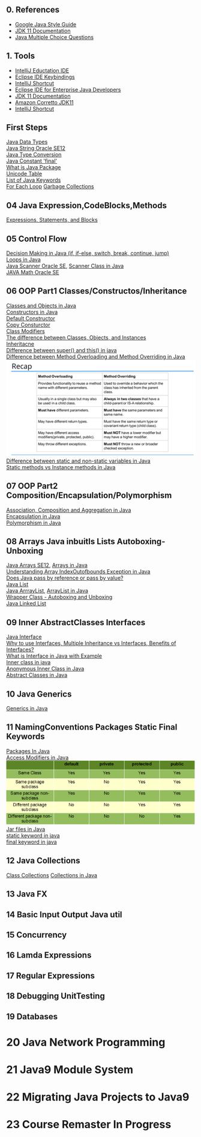 ## 0. References
<ul>
  <li><a href="https://www.geeksforgeeks.org/java-multiple-choice-questions/">Google Java Style Guide</a></li>
  <li><a href="https://docs.oracle.com/en/java/javase/11/">JDK 11 Documentation</a></li>
  <li><a href="https://www.geeksforgeeks.org/java-multiple-choice-questions/">Java Multiple Choice Questions</a></li>
</ul>

## 1. Tools
<ul>
  <li><a href="https://www.jetbrains.com/education/download/#section=idea">IntelliJ Eductation IDE</a></li>
  <li><a href="https://www.eclipse.org/getting_started/content/eclipse-ide-keybindings.pdf">Eclipse IDE Keybindings</a></li>
  <li><a href="https://www.jetbrains.com/help/idea/mastering-keyboard-shortcuts.html">IntelliJ Shortcut</a></li>
  <li><a href="https://www.eclipse.org/downloads/packages/">Eclipse IDE for Enterprise Java Developers</a></li>
  <li><a href="https://docs.oracle.com/en/java/javase/11/">JDK 11 Documentation</a></li>
  <li><a href="https://docs.aws.amazon.com/corretto/latest/corretto-11-ug/downloads-list.html">Amazon Corretto JDK11</a></li>  
  <li><a href="https://www.jetbrains.com/help/idea/mastering-keyboard-shortcuts.html">IntelliJ Shortcut</a></li>
</ul>

## First Steps
[Java Data Types](https://www.javatpoint.com/java-data-types)\
[Java String Oracle SE12](https://docs.oracle.com/en/java/javase/12/docs/api/java.base/java/lang/String.html)\
[Java Type Conversion](https://www.geeksforgeeks.org/type-conversion-java-examples/)\
[Java Constant 'final'](https://www.tutorialspoint.com/what-is-a-constant-and-how-to-define-constants-in-java)\
[What is Java Package](https://docs.oracle.com/javase/tutorial/java/concepts/package.html)\
[Unicode Table](https://unicode-table.com/en/#ipa-extensions)\
[List of Java Keywords](https://en.wikipedia.org/wiki/List_of_Java_keywords)\
[For Each Loop](https://www.geeksforgeeks.org/for-each-loop-in-java/)
[Garbage Collections](https://www.oracle.com/webfolder/technetwork/tutorials/obe/java/gc01/index.html)

## 04 Java Expression,CodeBlocks,Methods
[Expressions, Statements, and Blocks](https://docs.oracle.com/javase/tutorial/java/nutsandbolts/expressions.html)

## 05 Control Flow
[Decision Making in Java (if, if-else, switch, break, continue, jump)](https://www.geeksforgeeks.org/decision-making-javaif-else-switch-break-continue-jump/)\
[Loops in Java](https://www.geeksforgeeks.org/loops-in-java/)\
[Java Scanner Oracle SE](https://docs.oracle.com/javase/10/docs/api/java/util/Scanner.html), [Scanner Class in Java](https://www.geeksforgeeks.org/scanner-class-in-java/)\
[JAVA Math Oracle SE](https://docs.oracle.com/en/java/javase/11/docs/api/java.base/java/lang/Math.html)

## 06 OOP Part1 Classes/Constructos/Inheritance
[Classes and Objects in Java](https://www.geeksforgeeks.org/classes-objects-java/)\
[Constructors in Java](https://www.geeksforgeeks.org/constructors-in-java/)\
[Default Constructor](https://www.geeksforgeeks.org/g-fact-50/)\
[Copy Consturctor](https://www.geeksforgeeks.org/copy-constructor-in-java/)\
[Class Modifiers](http://tutorials.jenkov.com/java/access-modifiers.html#default-package-access-modifier)\
[The difference between Classes, Objects, and Instances](https://stackoverflow.com/questions/1215881/the-difference-between-classes-objects-and-instances)\
[Inheritacne](https://www.geeksforgeeks.org/inheritance-in-java/)\
[Difference between super() and this() in java](https://www.geeksforgeeks.org/difference-super-java/)\
[Difference between Method Overloading and Method Overriding in Java](https://www.geeksforgeeks.org/difference-between-method-overloading-and-method-overriding-in-java/)
![Overloading_vs_Overriding.png](https://github.com/Blackdog-Programmer/JAVA/blob/master/References/Overloading_vs_Overriding.png)
[Difference between static and non-static variables in Java](https://www.geeksforgeeks.org/difference-between-method-overloading-and-method-overriding-in-java/)\
[Static methods vs Instance methods in Java](https://www.geeksforgeeks.org/static-methods-vs-instance-methods-java/)

## 07 OOP Part2 Composition/Encapsulation/Polymorphism
[Association, Composition and Aggregation in Java](https://www.geeksforgeeks.org/association-composition-aggregation-java/)\
[Encapsulation in Java](https://www.geeksforgeeks.org/encapsulation-in-java/)\
[Polymorphism in Java](https://www.geeksforgeeks.org/polymorphism-in-java/)

## 08 Arrays Java inbuitls Lists Autoboxing-Unboxing
[Java Arrays SE12](https://docs.oracle.com/en/java/javase/12/docs/api/java.base/java/util/Arrays.html), [Arrays in Java](https://www.geeksforgeeks.org/arrays-in-java/)\
[Understanding Array IndexOutofbounds Exception in Java](https://www.geeksforgeeks.org/understanding-array-indexoutofbounds-exception-in-java/)\
[Does Java pass by reference or pass by value?](https://www.javaworld.com/article/2077424/learn-java-does-java-pass-by-reference-or-pass-by-value.html)\
[Java List](https://docs.oracle.com/javase/8/docs/api/java/util/List.html)\
[Java ArrrayList](https://docs.oracle.com/en/java/javase/11/docs/api/java.base/java/util/ArrayList.html), [ArrayList in Java](https://www.geeksforgeeks.org/arraylist-in-java/)\
[Wrapper Class - Autoboxing and Unboxing](https://www.geeksforgeeks.org/autoboxing-unboxing-java/)\
[Java Linked List](https://www.geeksforgeeks.org/linked-list-in-java/)

## 09 Inner AbstractClasses Interfaces
[Java Interface](https://www.geeksforgeeks.org/interfaces-in-java/)\
[Why to use Interfaces, Multiple Inheritance vs Interfaces, Benefits of Interfaces?](https://stackoverflow.com/questions/8531292/why-to-use-interfaces-multiple-inheritance-vs-interfaces-benefits-of-interface)\
[What is Interface in Java with Example](https://www.guru99.com/java-interface.html)\
[Inner class in java](https://www.geeksforgeeks.org/inner-class-java/)\
[Anonymous Inner Class in Java](https://www.geeksforgeeks.org/anonymous-inner-class-java/)\
[Abstract Classes in Java](https://www.geeksforgeeks.org/abstract-classes-in-java/)

## 10 Java Generics
[Generics in Java](https://www.geeksforgeeks.org/generics-in-java/)

## 11 NamingConventions Packages Static Final Keywords
[Packages In Java](https://www.geeksforgeeks.org/packages-in-java/)\
[Access Modifiers in Java](https://www.geeksforgeeks.org/access-modifiers-java/)\
![Java Access Modifier](https://github.com/Blackdog-Programmer/JAVA/blob/master/References/Java_Access_Modifiers.png)\
[Jar files in Java](https://www.geeksforgeeks.org/jar-files-java/)\
[static keyword in java](https://www.geeksforgeeks.org/static-keyword-java/)\
[final keyword in java](https://www.geeksforgeeks.org/final-keyword-java/)

## 12 Java Collections
[Class Collections](https://docs.oracle.com/en/java/javase/11/docs/api/java.base/java/util/Collections.html)
[Collections in Java](https://www.geeksforgeeks.org/collections-in-java-2/)

## 13 Java FX

## 14 Basic Input Output Java util

## 15 Concurrency

## 16 Lamda Expressions

## 17 Regular Expressions

## 18 Debugging UnitTesting

## 19 Databases

# 20 Java Network Programming

# 21 Java9 Module System

# 22 Migrating Java Projects to Java9

# 23 Course Remaster In Progress
